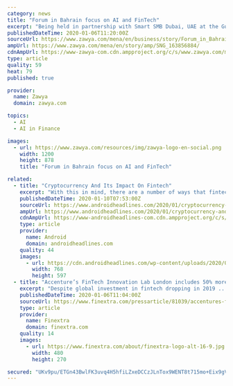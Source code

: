 ```yaml
---
category: news
title: "Forum in Bahrain focus on AI and FinTech"
excerpt: "Being held in partnership with Smart SMB Dubai, UAE at the Gulf Hotel conventions centre, the event will focus on Artificial Intelligence, FinTech and VAT, with more than 20 speakers sharing the latest in the world of technology and finance. The conference is expected to attract more than 200 participants from various sectors. It will also ..."
publishedDateTime: 2020-01-06T11:20:00Z
sourceUrl: https://www.zawya.com/mena/en/business/story/Forum_in_Bahrain_focus_on_AI_and_FinTech-SNG_163856884/
ampUrl: https://www.zawya.com/mena/en/story/amp/SNG_163856884/
cdnAmpUrl: https://www-zawya-com.cdn.ampproject.org/c/s/www.zawya.com/mena/en/story/amp/SNG_163856884/
type: article
quality: 59
heat: 79
published: true

provider:
  name: Zawya
  domain: zawya.com

topics:
  - AI
  - AI in Finance

images:
  - url: https://www.zawya.com/resources/img/zawya-logo-en-social.png
    width: 1200
    height: 878
    title: "Forum in Bahrain focus on AI and FinTech"

related:
  - title: "Cryptocurrency And Its Impact On Fintech"
    excerpt: "With this in mind, there are a number of ways that fintech technology as well as the growing popularity of cryptocurrencies have helped a number of industries to expand. Whether this is through the integration of blockchain technology alongside intelligent Ai systems, or the continued use of online trading by individuals and businesses alike ..."
    publishedDateTime: 2020-01-10T07:53:00Z
    sourceUrl: https://www.androidheadlines.com/2020/01/cryptocurrency-and-its-impact-on-fintech.html
    ampUrl: https://www.androidheadlines.com/2020/01/cryptocurrency-and-its-impact-on-fintech.html/amp
    cdnAmpUrl: https://www-androidheadlines-com.cdn.ampproject.org/c/s/www.androidheadlines.com/2020/01/cryptocurrency-and-its-impact-on-fintech.html/amp
    type: article
    provider:
      name: Android
      domain: androidheadlines.com
    quality: 44
    images:
      - url: https://cdn.androidheadlines.com/wp-content/uploads/2020/01/androidheadlines.com-design-1-768x597.jpg
        width: 768
        height: 597
  - title: "Accenture’s FinTech Innovation Lab London includes 50% more female founders for 2020 cohort"
    excerpt: "Despite global investment in fintech dropping in 2019 ... wealth-management platforms, synthetic data, uses of AI, deep learning and more, working to solve a myriad of business and societal problems. The fintechs selected to participate in the 2020 ..."
    publishedDateTime: 2020-01-06T11:04:00Z
    sourceUrl: https://www.finextra.com/pressarticle/81039/accentures-fintech-innovation-lab-london-includes-50-more-female-founders-for-2020-cohort
    type: article
    provider:
      name: Finextra
      domain: finextra.com
    quality: 14
    images:
      - url: https://www.finextra.com/about/finextra-logo-alt-16-9.jpg
        width: 480
        height: 270

secured: "UKv9pu/ETGn43BwlFK3uvq4H5hfiLZxeDCCzJLnTox9WENT8t715mo+Eix9gVNO+hWIUlQBGw18uk+d+YVQ5kiHp3/znpA15TDWD1gPRjHJZ6NgU0ipwpXwY3E0ZvuU/CQavkxreCV1qpvHwLJGMg7vQ8XxWZG05XvilWzJP6s9IXVJjUQNpTXqneshS3t5ipwZd6yorDeLD4prKIfFaJ9vCT6m6lhg9gK57aOF2lOAP+KNrJkeAYF6n2VQ5PNLDhV/DeN7Z++aKupFcB7oI2cDVQuvaJlGIcBGjCKnrmWk=;Uq6aLlp9y7+mHWTZhd0K3Q=="
---
```


